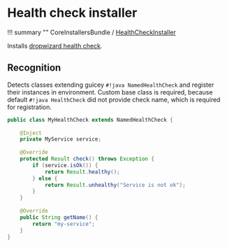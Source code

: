 # Health check installer

!!! summary ""
    CoreInstallersBundle / [HealthCheckInstaller](https://github.com/xvik/dropwizard-guicey/tree/master/src/main/java/ru/vyarus/dropwizard/guice/module/installer/feature/health/HealthCheckInstaller.java)        

Installs [dropwizard health check](https://www.dropwizard.io/en/release-2.0.x/manual/core.html#health-checks).

## Recognition

Detects classes extending guicey `#!java NamedHealthCheck` and register their instances in environment.
Custom base class is required, because default `#!java HealthCheck` did not provide check name, which is required for registration.

```java
public class MyHealthCheck extends NamedHealthCheck {
    
    @Inject
    private MyService service;
    
    @Override
    protected Result check() throws Exception {
        if (service.isOk()) {
            return Result.healthy();
        } else {
            return Result.unhealthy("Service is not ok");
        }
    }
    
    @Override
    public String getName() {
        return "my-service";
    }
}
```
